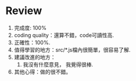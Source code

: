 # Review

1. 完成度: 100%
2. coding quality：還算不錯，code可讀性高.
3. 正確性：100%.
4. 值得學習的地方：src/*.js檔內很簡單，很容易了解.
5. 建議改進的地方：
    1. 我沒有什麼意見， 我覺得很棒.
6. 其他心得：做的很不錯。
